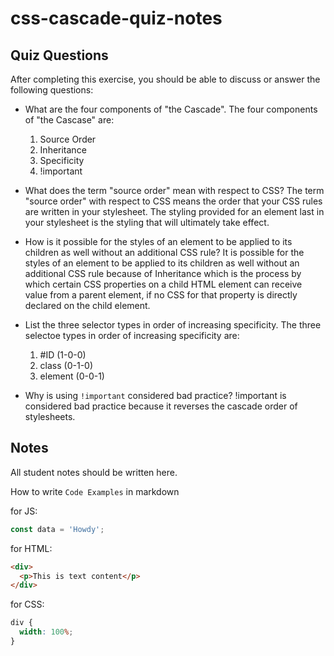 # css-cascade-quiz-notes

## Quiz Questions

After completing this exercise, you should be able to discuss or answer the following questions:

- What are the four components of "the Cascade".
  The four components of "the Cascase" are:

  1. Source Order
  2. Inheritance
  3. Specificity
  4. !important

- What does the term "source order" mean with respect to CSS?
  The term "source order" with respect to CSS means the order that your CSS rules are written in your stylesheet. The styling provided for an element last in your stylesheet is the styling that will ultimately take effect.

- How is it possible for the styles of an element to be applied to its children as well without an additional CSS rule?
  It is possible for the styles of an element to be applied to its children as well without an additional CSS rule because of Inheritance which is the process by which certain CSS properties on a child HTML element can receive value from a parent element, if no CSS for that property is directly declared on the child element.

- List the three selector types in order of increasing specificity.
  The three selectoe types in order of increasing specificity are:

  1. #ID (1-0-0)
  2. class (0-1-0)
  3. element (0-0-1)

- Why is using `!important` considered bad practice?
  !important is considered bad practice because it reverses the cascade order of stylesheets.

## Notes

All student notes should be written here.

How to write `Code Examples` in markdown

for JS:

```javascript
const data = 'Howdy';
```

for HTML:

```html
<div>
  <p>This is text content</p>
</div>
```

for CSS:

```css
div {
  width: 100%;
}
```
